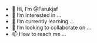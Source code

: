 - 👋 Hi, I’m @Farukjaf
- 👀 I’m interested in ...
- 🌱 I’m currently learning ...
- 💞️ I’m looking to collaborate on ...
- 📫 How to reach me ...

<!---
Farukjaf/Farukjaf is a ✨ special ✨ repository because its `README.md` (this file) appears on your GitHub profile.
You can click the Preview link to take a look at your changes.
--->

